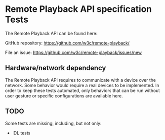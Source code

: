 # Remote Playback API specification Tests

The Remote Playback API can be found here:

GitHub repository: https://github.com/w3c/remote-playback/

File an issue: https://github.com/w3c/remote-playback/issues/new

## Hardware/network dependency

The Remote Playback API requires to communicate with a device over the network.
Some behavior would require a real devices to be implemented. In order to keep
these tests automated, only behaviors that can be run without user gesture or
specific configurations are available here.

## TODO

Some tests are missing, including, but not only:
* IDL tests
